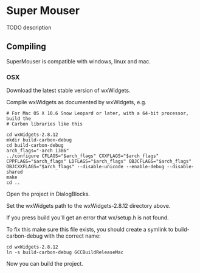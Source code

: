 Super Mouser
=============

TODO description



Compiling
------------

SuperMouser is compatible with windows, linux and mac. 



### OSX

Download the latest stable version of wxWidgets.

Compile wxWidgets as documented by wxWidgets, e.g.

    # For Mac OS X 10.6 Snow Leopard or later, with a 64-bit processor, build the
    # Carbon libraries like this

    cd wxWidgets-2.8.12
    mkdir build-carbon-debug
    cd build-carbon-debug
    arch_flags="-arch i386"
    ../configure CFLAGS="$arch_flags" CXXFLAGS="$arch_flags" CPPFLAGS="$arch_flags" LDFLAGS="$arch_flags" OBJCFLAGS="$arch_flags" OBJCXXFLAGS="$arch_flags" --disable-unicode --enable-debug --disable-shared
    make
    cd ..


Open the project in DialogBlocks.

Set the wxWidgets path to the wxWidgets-2.8.12 directory above.

If you press build you'll get an error that wx/setup.h is not found.

To fix this make sure this file exists, you should create a symlink to build-carbon-debug with the correct name:

    cd wxWidgets-2.8.12
    ln -s build-carbon-debug GCCBuildReleaseMac

Now you can build the project.
